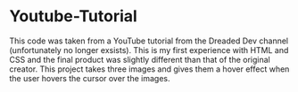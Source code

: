 # Youtube-Tutorial
This code was taken from a YouTube tutorial from the Dreaded Dev channel (unfortunately no longer exsists). This is my first experience with HTML and CSS and the final product was slightly different than that of the original creator. This project takes three images and gives them a hover effect when the user hovers the cursor over the images. 
